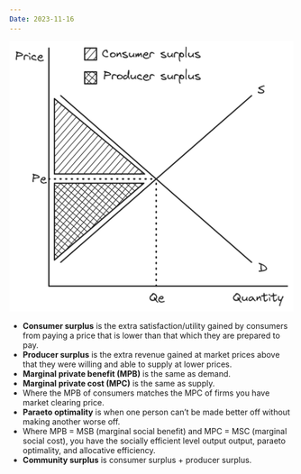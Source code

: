 ```yaml
---
Date: 2023-11-16
---
```

![Untitled](Economics/Microeconomics/Consumer%20and%20producer%20surplus/Untitled.png)

* **Consumer surplus** is the extra satisfaction/utility gained by consumers from paying a price that is lower than that which they are prepared to pay.
* **Producer surplus** is the extra revenue gained at market prices above that they were willing and able to supply at lower prices.
* **Marginal private benefit (MPB)** is the same as demand.
* **Marginal private cost (MPC)** is the same as supply.
* Where the MPB of consumers matches the MPC of firms you have market clearing price.
* **Paraeto optimality** is when one person can’t be made better off without making another worse off.
* Where MPB = MSB (marginal social benefit) and MPC = MSC (marginal social cost), you have the socially efficient level output output, paraeto optimality, and allocative efficiency.
* **Community surplus** is consumer surplus + producer surplus.